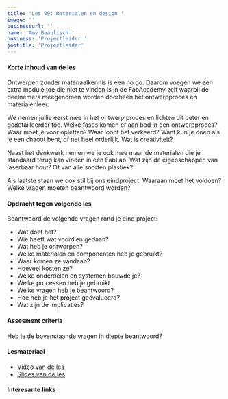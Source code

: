 ```yaml
---
title: 'Les 09: Materialen en design '
image: ''
businessurl: ''
name: 'Amy Beaulisch '
business: 'Projectleider '
jobtitle: 'Projectleider'
---
```

> 
#### Korte inhoud van de les
Ontwerpen zonder materiaalkennis is een no go. Daarom voegen we een extra module toe die niet te vinden is in de FabAcademy zelf waarbij de deelnemers meegenomen worden doorheen het ontwerpproces en materialenleer. 

We nemen jullie eerst mee in het ontwerp proces en lichten dit beter en gedetailleerder toe. Welke fases komen er aan bod in een ontwerpproces? Waar moet je voor opletten? Waar loopt het verkeerd? Want kun je doen als je een chaoot bent, of net heel orderlijk. Wat is creativiteit?

Naast het denkwerk nemen we je ook mee maar de materialen die je standaard terug kan vinden in een FabLab. Wat zijn de eigenschappen van laserbaar hout? Of van alle soorten plastiek? 

Als laatste staan we ook stil bij ons eindproject. Waaraan moet het voldoen? Welke vragen moeten beantwoord worden?

#### Opdracht tegen volgende les
Beantwoord de volgende vragen rond je eind project:
- Wat doet het?
- Wie heeft wat voordien gedaan?
- Wat heb je ontworpen?
- Welke materialen en componenten heb je gebruikt?
- Waar komen ze vandaan?
- Hoeveel kosten ze?
- Welke onderdelen en systemen bouwde je?
- Welke processen heb je gebruikt
- Welke vragen heb je beantwoord?
- Hoe heb je het project geëvalueerd?
- Wat zijn de implicaties? 

#### Assesment criteria
Heb je de bovenstaande vragen in diepte beantwoord? 

#### Lesmateriaal
- [Video van de les](https://www.youtube.com/watch?v=LFwHq78faFA)
- [Slides van de les](https://docs.google.com/presentation/d/1hBuEwP-9wuSchLKW6VBbPwHqiSWLA-sz4xnHZNudgQM/edit?usp=sharing)


#### Interesante links 
